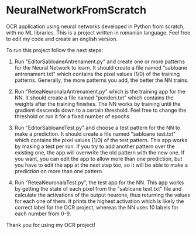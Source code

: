 # NeuralNetworkFromScratch
OCR application using neural networks developed in Python from scratch, with no ML libraries.
This is a project written in romanian language. Feel free to edit my code and create an english version.


To run this project follow the next steps:

1. Run "EditorSabloaneAntrenament.py" and create one or more patterns for the Neural Network to learn.
It should create a file named "sabloane antrenament.txt" which contains the pixel values (1/0) of the training patterns.
Generally, the more patterns you add, the better the NN trains.

2. Run "ReteaNeuronalaAntrenament.py" which is the training app for the NN.
It should create a file named "ponderi.txt" which contains the weights after the training finishes.
The NN works by training until the gradient descends down to a certain threshold. Feel free to change the threshold or run it for a fixed number of epochs.

3. Run "EditorSabloaneTest.py" and choose a test pattern for the NN to make a prediction.
It should create a file named "sabloane test.txt" which contains the pixel values (1/0) of the test pattern.
This app works by making a test per run. If you try to add another pattern over the existing one, the app will overwrite the old pattern with the new one.
If you want, you can edit the app to allow more than one prediction, but you have to edit the app at the next step too,
so it will be able to make a prediction on more than one pattern.

4. Run "ReteaNeuronalaTest.py", the test app for the NN.
This app works by getting the state of each pixel from the "sabloane text.txt" file and calculate the activations of the output neurons,
thus returning the values for each one of them. It prints the highest activation which is likely the correct label for the OCR project,
whereas the NN uses 10 labels for each number from 0-9.


Thank you for using my OCR project!
